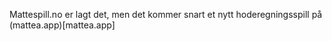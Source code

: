 Mattespill.no er lagt det, men det kommer snart et nytt hoderegningsspill på (mattea.app)[mattea.app]
